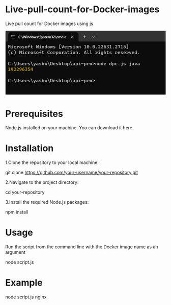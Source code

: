 # Live-pull-count-for-Docker-images

Live pull count for Docker images using js

![Alt text](images/docker.png)

# Prerequisites

Node.js installed on your machine. You can download it here.

# Installation

1.Clone the repository to your local machine:

git clone https://github.com/your-username/your-repository.git

2.Navigate to the project directory:

cd your-repository

3.Install the required Node.js packages:

npm install

# Usage

Run the script from the command line with the Docker image name as an argument

node script.js <imageName>

# Example

node script.js nginx
